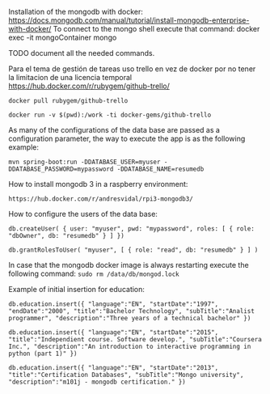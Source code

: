 Installation of the mongodb with docker: 
https://docs.mongodb.com/manual/tutorial/install-mongodb-enterprise-with-docker/
To connect to the mongo shell execute that command: docker exec -it mongoContainer mongo

TODO document all the needed commands.

Para el tema de gestión de tareas uso trello en vez de docker por no tener la limitacion de una licencia temporal
https://hub.docker.com/r/rubygem/github-trello/

`docker pull rubygem/github-trello`

`docker run -v $(pwd):/work -ti docker-gems/github-trello`

As many of the configurations of the data base are passed as a configuration parameter, the way to execute the app is as
 the following example:

`mvn spring-boot:run -DDATABASE_USER=myuser -DDATABASE_PASSWORD=mypassword -DDATABASE_NAME=resumedb`


How to install mongodb 3 in a raspberry environment:

`https://hub.docker.com/r/andresvidal/rpi3-mongodb3/`

How to configure the users of the data base:

`db.createUser(
{ user: "myuser", pwd: "mypassword", roles: [ { role: "dbOwner", db: "resumedb" } ] })`

`db.grantRolesToUser(
    "myuser",
    [
      { role: "read", db: "resumedb" }
    ]
)`

In case that the mongodb docker image is always restarting execute the following command:
`sudo rm /data/db/mongod.lock`

Example of initial insertion for education:

`db.education.insert({ "language":"EN", "startDate":"1997", "endDate":"2000", "title":"Bachelor Technology", "subTitle":"Analist programmer", "description":"Three years of a technical bachelor" })`

`db.education.insert({ "language":"EN", "startDate":"2015", "title":"Independient course. Software develop.", "subTitle":"Coursera Inc.", "description":"An introduction to interactive programming in python (part 1)" })`

`db.education.insert({ "language":"EN", "startDate":"2013", "title":"Certification Databases", "subTitle":"Mongo university", "description":"m101j - mongodb certification." })`
